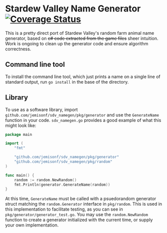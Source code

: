 # Stardew Valley Name Generator [![Coverage Status](https://coveralls.io/repos/github/jemisonf/sdv_namegen/badge.svg?branch=master)](https://coveralls.io/github/jemisonf/sdv_namegen?branch=master)

This is a pretty direct port of Stardew Valley's random farm animal name generator, based on ~~c# code extracted from the game files~~ sheer intuition. Work is ongoing to clean up the generator code and ensure algorithm correctness.

## Command line tool

To install the command line tool, which just prints a name on a single line of standard output, run `go install` in the base of the directory.

## Library

To use as a software library, import `github.com/jemisonf/sdv_namegen/pkg/generator` and use the `GenerateName` function in your code. `sdv_namegen.go` provides a good example of what this might look like:

```go
package main

import (
	"fmt"

	"github.com/jemisonf/sdv_namegen/pkg/generator"
	"github.com/jemisonf/sdv_namegen/pkg/random"
)

func main() {
	random := random.NewRandom()
	fmt.Println(generator.GenerateName(random))
}

```

At this time, `GenerateName` must be called with a psuedorandom generator struct matching the `random.Generator` interface in `pkg/random`. This is used in this implementation to facilitate testing, as you can see in `pkg/generator/generator_test.go`. You may use the `random.NewRandom` function to create a generator initialized with the current time, or supply your own implementation.
